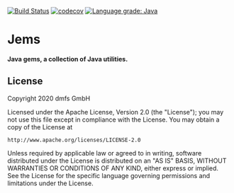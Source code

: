 [![Build Status](https://travis-ci.org/dmfs/jems.svg?branch=master)](https://travis-ci.org/dmfs/jems)
[![codecov](https://codecov.io/gh/dmfs/jems/branch/master/graph/badge.svg)](https://codecov.io/gh/dmfs/jems)
[![Language grade: Java](https://img.shields.io/lgtm/grade/java/g/dmfs/jems.svg?logo=lgtm&logoWidth=18)](https://lgtm.com/projects/g/dmfs/jems/context:java)

# Jems

__Java gems, a collection of Java utilities.__


## License

Copyright 2020 dmfs GmbH


Licensed under the Apache License, Version 2.0 (the "License");
you may not use this file except in compliance with the License.
You may obtain a copy of the License at

    http://www.apache.org/licenses/LICENSE-2.0

Unless required by applicable law or agreed to in writing, software
distributed under the License is distributed on an "AS IS" BASIS,
WITHOUT WARRANTIES OR CONDITIONS OF ANY KIND, either express or implied.
See the License for the specific language governing permissions and
limitations under the License.

